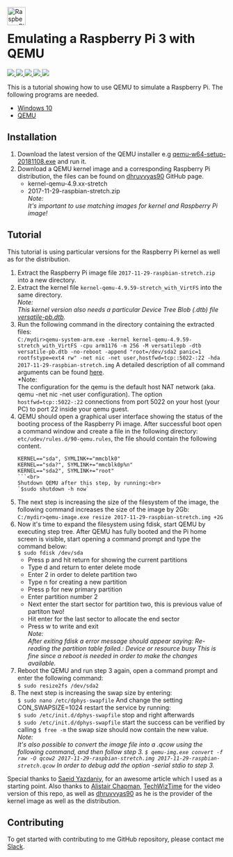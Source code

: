 <img src="https://upload.wikimedia.org/wikipedia/de/thumb/c/cb/Raspberry_Pi_Logo.svg/1200px-Raspberry_Pi_Logo.svg.png" alt="Raspberry_Pi_Logo" height="42px" width="42px" align="left"><br>

# Emulating a Raspberry Pi 3 with QEMU
<div>
    <a href="https://github.com/NaPiZip/Docker_GUI_Apps_on_Windows">
        <img src="https://img.shields.io/badge/Document%20Version-1.0.0-brightgreen.svg"/>
    </a>
    <a href="https://www.qemu.org/">
        <img src="https://img.shields.io/badge/QEMU%20x64-3.1.0--rc0-blue.svg"/>
    </a>
    <a href="https://www.microsoft.com">
        <img src="https://img.shields.io/badge/Windows%2010%20x64-10.0.17134%20Build%2017134-blue.svg"/>
    </a>
    <a href="https://downloads.raspberrypi.org/raspbian/images/raspbian-2017-12-01/">
        <img src="https://img.shields.io/badge/Raspbian-2017--12--01-blue.svg"/>
    </a>
    <a href="https://github.com/raspberrypi/linux/releases/tag/raspberrypi-kernel_1.20171029-1">
        <img src="https://img.shields.io/badge/Raspberrypi%20Kernel-1.20171029--1-blue.svg"/>
    </a>
</div>

This is a tutorial showing how to use QEMU to simulate a Raspberry Pi. The following programs are needed.
- [Windows 10](https://www.microsoft.com/en-us/windows/get-windows-10)
- [QEMU](https://www.qemu.org)

## Installation

1. Download the latest version of the QEMU installer e.g [qemu-w64-setup-20181108.exe](https://qemu.weilnetz.de/w64/) and run it.
2. Download a QEMU kernel image and a corresponding Raspberry Pi distribution, the files can be found on [dhruvvyas90](https://github.com/dhruvvyas90/qemu-rpi-kernel) GitHub page.
    - kernel-qemu-4.9.xx-stretch
    -  2017-11-29-raspbian-stretch.zip<br>
*Note:<br>
 It's important to use matching images for kernel and Raspberry Pi image!*

## Tutorial

This tutorial is using particular versions for the Raspberry Pi kernel as well as for the distribution.

1. Extract the Raspberry Pi image file `2017-11-29-raspbian-stretch.zip` into a new directory.
2. Extract the kernel file `kernel-qemu-4.9.59-stretch_with_VirtFS` into the same directory.<br>
  *Note:<br>
   This kernel version also needs a particular Device Tree Blob (.dtb) file [versatile-pb.dtb](https://github.com/dhruvvyas90/qemu-rpi-kernel/blob/master/versatile-pb.dtb).*
3. Run the following command in the directory containing the extracted files:<br>
   `C:/mydir>qemu-system-arm.exe -kernel kernel-qemu-4.9.59-stretch_with_VirtFS -cpu arm1176 -m 256 -M versatilepb -dtb versatile-pb.dtb -no-reboot -append "root=/dev/sda2 panic=1 rootfstype=ext4 rw" -net nic -net user,hostfwd=tcp::5022-:22 -hda 2017-11-29-raspbian-stretch.img`
   A detailed description of all command arguments can be found [here](https://wiki.qemu.org/Documentation).<br>
   *Note:<br>
    The configuration for the qemu is the default host NAT network (aka. qemu -net nic -net user configuration).
    The option `hostfwd=tcp::5022-:22` connections from port 5022 on your host (your PC) to port 22 inside your qemu guest.
4. QEMU should open a graphical user interface showing the status of the booting process of the Raspberry Pi image. After successful boot open a command window and create a file in the following directory:<br>
   `etc/udev/rules.d/90-qemu.rules`, the file should contain the following content.<br>
   ```
   KERNEL=="sda", SYMLINK+="mmcblk0"
   KERNEL=="sda?", SYMLINK+="mmcblk0p%n"
   KERNEL=="sda2", SYMLINK+="root"
   ```<br>
   Shutdown QEMU after this step, by running:<br>
   `$sudo shutdown -h now`
5. The next step is increasing the size of the filesystem of the image, the following command increases the size of the image by 2Gb:<br>
   `C:/mydir>qemu-image.exe resize 2017-11-29-raspbian-stretch.img +2G`
6. Now it's time to expand the filesystem using fdisk, start QEMU by executing step tree. After QEMU has fully booted and the Pi home screen is visible, start opening a command prompt and type the command below:<br>
   `$ sudo fdisk /dev/sda`
   -  Press p and hit return for showing the current partitions
   - Type d and return to enter delete mode
   - Enter 2 in order to delete partition two
   - Type n for creating a new partition
   - Press p for new primary partition
   - Enter partition number 2
   - Next enter the start sector for partition two, this is previous value of partiton two!
   - Hit enter for the last sector to allocate the end sector
   - Press w to write and exit<br>
   *Note:<br>
    After exiting fdisk a error message should appear saying:
    Re-reading the partition table failed.: Device or resource busy
    This is fine since a reboot is needed in order to make the changes available.*
7. Reboot the QEMU and run step 3 again, open a command prompt and enter the following command:<br>
  `$ sudo resize2fs /dev/sda2`
8. The next step is increasing the swap size by entering:<br>
   `$ sudo nano /etc/dphys-swapfile`
   And change the setting CON_SWAPSIZE=1024 restart the service by running:<br>
  `$ sudo /etc/init.d/dphys-swapfile` stop and right afterwards<br>
  `$ sudo /etc/init.d/dphys-swapfile` start the success can be verified by calling
  `$ free -m` the swap size should now contain the new value.<br>
*Note:<br>
It's also possible to convert the image file into a .qcow using the following command, and then follow step 3.
`$ qemu-img.exe convert -f raw -O qcow2 2017-11-29-raspbian-stretch.img 2017-11-29-raspbian-stretch.qcow`
In order to debug add the option -serial stdio to step 3.*

Special thanks to [Saeid Yazdaniy](http://embedonix.com/articles/linux/emulating-raspberry-pi-on-linux), for an awesome article which I used as a starting point. Also thanks to [Alistair Chapman](https://blog.agchapman.com/using-qemu-to-emulate-a-raspberry-pi), [TechWizTime](https://www.youtube.com/watch?v=xiQX0YXYuqU) for the video version of this repo, as well as [dhruvvyas90](https://github.com/dhruvvyas90/qemu-rpi-kernel) as he is the provider of the kernel image as well as the distribution.

## Contributing

To get started with contributing to me GitHub repository, please contact me [Slack](https://slack.com).
